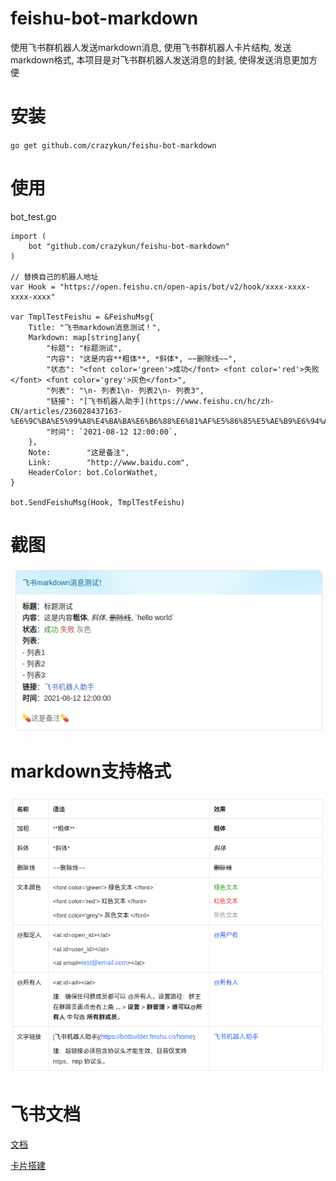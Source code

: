 # feishu-bot-markdown
使用飞书群机器人发送markdown消息, 使用飞书群机器人卡片结构, 发送markdown格式, 本项目是对飞书群机器人发送消息的封装, 使得发送消息更加方便



# 安装
`go get github.com/crazykun/feishu-bot-markdown`


# 使用
bot_test.go

```
import (
	bot "github.com/crazykun/feishu-bot-markdown"
)

// 替换自己的机器人地址
var Hook = "https://open.feishu.cn/open-apis/bot/v2/hook/xxxx-xxxx-xxxx-xxxx"

var TmplTestFeishu = &FeishuMsg{
	Title: "飞书markdown消息测试！",
	Markdown: map[string]any{
		"标题": "标题测试",
		"内容": "这是内容**粗体**, *斜体*, ~~删除线~~",
		"状态": "<font color='green'>成功</font> <font color='red'>失败</font> <font color='grey'>灰色</font>",
		"列表": "\n- 列表1\n- 列表2\n- 列表3",
		"链接": "[飞书机器人助手](https://www.feishu.cn/hc/zh-CN/articles/236028437163-%E6%9C%BA%E5%99%A8%E4%BA%BA%E6%B6%88%E6%81%AF%E5%86%85%E5%AE%B9%E6%94%AF%E6%8C%81%E7%9A%84%E6%96%87%E6%9C%AC%E6%A0%B7%E5%BC%8F)",
		"时间": `2021-08-12 12:00:00`,
	},
	Note:        "这是备注",
	Link:        "http://www.baidu.com",
	HeaderColor: bot.ColorWathet,
}

bot.SendFeishuMsg(Hook, TmplTestFeishu)

```

# 截图
![截图](https://raw.githubusercontent.com/crazykun/feishu-bot-markdown/main/src/screenshot.jpg)



# markdown支持格式
![截图](https://raw.githubusercontent.com/crazykun/feishu-bot-markdown/main/src/markdown.png)



# 飞书文档
[文档](https://open.feishu.cn/document/client-docs/bot-v3/add-custom-bot)

[卡片搭建](https://open.feishu.cn/tool/cardbuilder?from=howtoguide&templateId=ctp_AA1MTHwpjH87)
